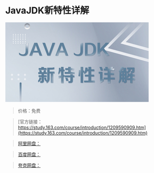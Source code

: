# JavaJDK新特性详解

![img](../../../assets/study163/free/08e9fc426ab5435e8ea6a252b63d6d22.jpg)

> 价格：免费

> [官方链接：https://study.163.com/course/introduction/1209590909.htm](https://study.163.com/course/introduction/1209590909.htm)

> [阿里网盘：]()

> [百度网盘：]()

> [夸克网盘：]()
